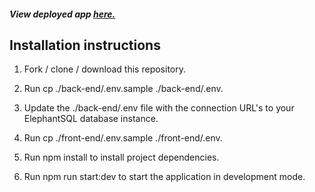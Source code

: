 ##### View deployed app [here.](https://domi-tables-frontend.herokuapp.com/dashboard)


## Installation instructions

1. Fork / clone / download this repository.

2. Run cp ./back-end/.env.sample ./back-end/.env.

3. Update the ./back-end/.env file with the connection URL's to your ElephantSQL database instance.

4. Run cp ./front-end/.env.sample ./front-end/.env.

5. Run npm install to install project dependencies.

6. Run npm run start:dev to start the application in development mode.